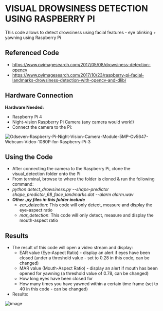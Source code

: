 # VISUAL DROWSINESS DETECTION USING RASPBERRY PI
This code allows to detect drowsiness using facial features - eye blinking + yawning using Raspberry Pi

## Referenced Code
- https://www.pyimagesearch.com/2017/05/08/drowsiness-detection-opencv
- https://www.pyimagesearch.com/2017/10/23/raspberry-pi-facial-landmarks-drowsiness-detection-with-opencv-and-dlib/

## Hardware Connection
**Hardware Needed:**
- Raspberry Pi 4
- Night-vision Raspberry Pi Camera (any camera would work!)
- Connect the camera to the Pi:

![Odseven-Raspberry-Pi-Night-Vision-Camera-Module-5MP-Ov5647-Webcam-Video-1080P-for-Raspberry-Pi-3](https://user-images.githubusercontent.com/60349507/122551645-52c71900-d046-11eb-9682-2013f44aa210.jpg)

## Using the Code
- After connecting the camera to the Raspberry Pi, clone the visual_detection folder onto the Pi
- From terminal, browse to where the folder is cloned & run the following command:
- *python detect_drowsiness.py --shape-predictor shape_predictor_68_face_landmarks.dat --alarm alarm.wav*
- ***Other .py files in this folder include***
  - *ear_detection*: This code will only detect, measure and display the eye-aspect ratio
  - *mar_detection*: This code will only detect, measure and display the mouth-aspect ratio

## Results
- The result of this code will open a video stream and display:
  - EAR value (Eye-Aspect Ratio) - display an alert if eyes have been closed (under a threshold value - set to 0.28 in this code, can be changed)
  - MAR value (Mouth-Aspect Ratio) - display an alert if mouth has been opened for yawning (a threshold value of 0.78, can be changed)
  - How long eyes have been closed for
  - How many times you have yawned within a certain time frame (set to 40 in this code - can be changed)
- Results:

![image](https://user-images.githubusercontent.com/60349507/122551531-27dcc500-d046-11eb-8726-da1ee40972fe.png)
